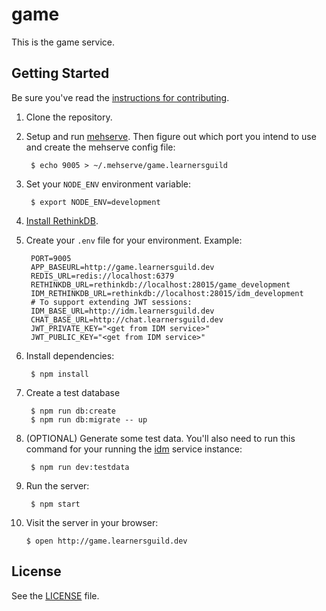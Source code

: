 # game

This is the game service.

## Getting Started

Be sure you've read the [instructions for contributing](./CONTRIBUTING.md).

1. Clone the repository.

2. Setup and run [mehserve][mehserve]. Then figure out which port you intend to use and create the mehserve config file:

        $ echo 9005 > ~/.mehserve/game.learnersguild

3. Set your `NODE_ENV` environment variable:

        $ export NODE_ENV=development

4. [Install RethinkDB][install-rethinkdb].

5. Create your `.env` file for your environment. Example:

        PORT=9005
        APP_BASEURL=http://game.learnersguild.dev
        REDIS_URL=redis://localhost:6379
        RETHINKDB_URL=rethinkdb://localhost:28015/game_development
        IDM_RETHINKDB_URL=rethinkdb://localhost:28015/idm_development
        # To support extending JWT sessions:
        IDM_BASE_URL=http://idm.learnersguild.dev
        CHAT_BASE_URL=http://chat.learnersguild.dev
        JWT_PRIVATE_KEY="<get from IDM service>"
        JWT_PUBLIC_KEY="<get from IDM service>"

6. Install dependencies:

        $ npm install

7. Create a test database

        $ npm run db:create
        $ npm run db:migrate -- up

8. (OPTIONAL) Generate some test data. You'll also need to run this command for your running the [idm][idm] service instance:

        $ npm run dev:testdata

9. Run the server:

        $ npm start

10. Visit the server in your browser:

        $ open http://game.learnersguild.dev


## License

See the [LICENSE](./LICENSE) file.


[idm]: https://github.com/LearnersGuild/idm
[github-register-application]: https://github.com/settings/applications/new
[install-rethinkdb]: https://www.rethinkdb.com/docs/install/
[mehserve]: https://github.com/timecounts/mehserve
